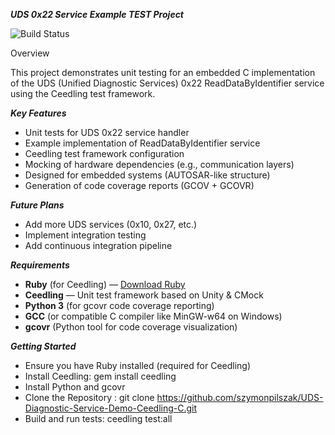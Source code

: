 ***UDS 0x22 Service Example TEST Project***

![Build Status](https://github.com/szymonpilszak/UDS-Diagnostic-Service-Demo-Ceedling-C/actions/workflows/ci.yml/badge.svg)



Overview

This project demonstrates unit testing for an embedded C implementation of the UDS (Unified Diagnostic Services) 0x22 ReadDataByIdentifier service using the Ceedling test framework.

***Key Features***
  -  Unit tests for UDS 0x22 service handler
  -  Example implementation of ReadDataByIdentifier service
  -  Ceedling test framework configuration
  -  Mocking of hardware dependencies (e.g., communication layers)
  -  Designed for embedded systems (AUTOSAR-like structure)
  - Generation of code coverage reports (GCOV + GCOVR)

***Future Plans***
  -  Add more UDS services (0x10, 0x27, etc.)
  -  Implement integration testing
  -  Add continuous integration pipeline

***Requirements***
- **Ruby** (for Ceedling) — [Download Ruby](https://rubyinstaller.org/)
- **Ceedling** — Unit test framework based on Unity & CMock
- **Python 3** (for gcovr code coverage reporting)
- **GCC** (or compatible C compiler like MinGW-w64 on Windows)
- **gcovr** (Python tool for code coverage visualization)

***Getting Started***
  -  Ensure you have Ruby installed (required for Ceedling)
  -  Install Ceedling: gem install ceedling
  -  Install Python and gcovr
  -  Clone the Repository : git clone https://github.com/szymonpilszak/UDS-Diagnostic-Service-Demo-Ceedling-C.git
  -  Build and run tests: ceedling test:all
